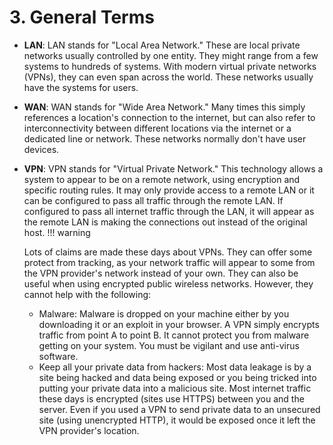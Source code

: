 # 3. General Terms

- **LAN**: LAN stands for "Local Area Network." These are local private networks usually controlled by one entity. They might range from a few systems to hundreds of systems. With modern virtual private networks (VPNs), they can even span across the world. These networks usually have the systems for users.
- **WAN**: WAN stands for "Wide Area Network." Many times this simply references a location's connection to the internet, but can also refer to interconnectivity between different locations via the internet or a dedicated line or network. These networks normally don't have user devices.
- **VPN**: VPN stands for "Virtual Private Network." This technology allows a system to appear to be on a remote network, using encryption and specific routing rules. It may only provide access to a remote LAN or it can be configured to pass all traffic through the remote LAN. If configured to pass all internet traffic through the LAN, it will appear as the remote LAN is making the connections out instead of the original host.
!!! warning

    Lots of claims are made these days about VPNs. They can offer some protect from tracking, as your network traffic will appear to some from the VPN provider's network instead of your own. They can also be useful when using encrypted public wireless networks. However, they cannot help with the following:

    - Malware: Malware is dropped on your machine either by you downloading it or an exploit in your browser. A VPN simply encrypts traffic from point A to point B. It cannot protect you from malware getting on your system. You must be vigilant and use anti-virus software.
    - Keep all your private data from hackers: Most data leakage is by a site being hacked and data being exposed or you being tricked into putting your private data into a malicious site. Most internet traffic these days is encrypted (sites use HTTPS) between you and the server. Even if you used a VPN to send private data to an unsecured site (using unencrypted HTTP), it would be exposed once it left the VPN provider's location.